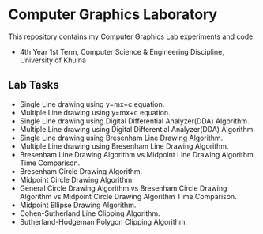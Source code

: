 
# Computer Graphics Laboratory

This repository contains my Computer Graphics Lab experiments and code.





 - 4th Year 1st Term, Computer Science & Engineering Discipline, University of Khulna



## Lab Tasks

- Single Line drawing using y=mx+c equation.
- Multiple Line drawing using y=mx+c equation.
- Single Line drawing using Digital Differential Analyzer(DDA) Algorithm.
- Multiple Line drawing using Digital Differential Analyzer(DDA) Algorithm.
- Single Line drawing using Bresenham Line Drawing Algorithm.
- Multiple Line drawing using Bresenham Line Drawing Algorithm.
- Bresenham Line Drawing Algorithm vs Midpoint Line Drawing Algorithm Time Comparison.
- Bresenham Circle Drawing Algorithm.
- Midpoint Circle Drawing Algorithm.
- General Circle Drawing Algorithm vs Bresenham Circle Drawing Algorithm vs Midpoint Circle Drawing Algorithm Time Comparison.
- Midpoint Ellipse Drawing Algorithm.
- Cohen-Sutherland Line Clipping Algorithm.
- Sutherland-Hodgeman Polygon Clipping Algorithm.




